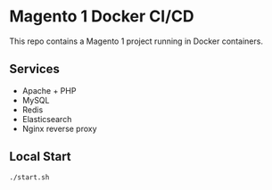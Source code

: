 # Magento 1 Docker CI/CD

This repo contains a Magento 1 project running in Docker containers.

## Services

- Apache + PHP
- MySQL
- Redis
- Elasticsearch
- Nginx reverse proxy

## Local Start

```bash
./start.sh
